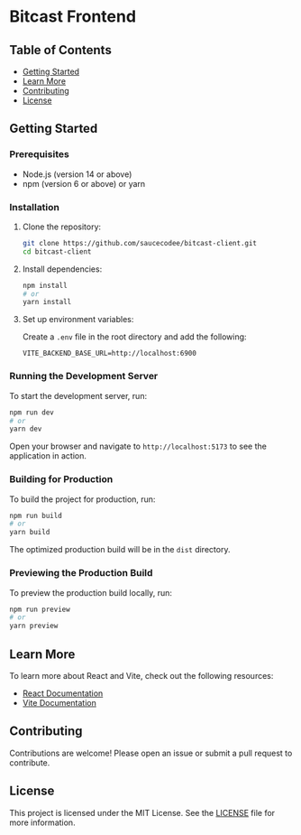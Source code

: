 # Bitcast Frontend



## Table of Contents

- [Getting Started](#getting-started)
- [Learn More](#learn-more)
- [Contributing](#contributing)
- [License](#license)


## Getting Started

### Prerequisites

- Node.js (version 14 or above)
- npm (version 6 or above) or yarn

### Installation

1. Clone the repository:

    ```bash
    git clone https://github.com/saucecodee/bitcast-client.git
    cd bitcast-client
    ```

2. Install dependencies:

    ```bash
    npm install
    # or
    yarn install
    ```
3. Set up environment variables:

    Create a `.env` file in the root directory and add the following:

    ```env
    VITE_BACKEND_BASE_URL=http://localhost:6900
    ```

### Running the Development Server

To start the development server, run:

```bash
npm run dev
# or
yarn dev
```

Open your browser and navigate to `http://localhost:5173` to see the application in action.

### Building for Production

To build the project for production, run:

```bash
npm run build
# or
yarn build
```

The optimized production build will be in the `dist` directory.

### Previewing the Production Build

To preview the production build locally, run:

```bash
npm run preview
# or
yarn preview
```

## Learn More

To learn more about React and Vite, check out the following resources:

- [React Documentation](https://reactjs.org/docs/getting-started.html)
- [Vite Documentation](https://vitejs.dev/guide/)

## Contributing

Contributions are welcome! Please open an issue or submit a pull request to contribute.

## License

This project is licensed under the MIT License. See the [LICENSE](LICENSE) file for more information.

